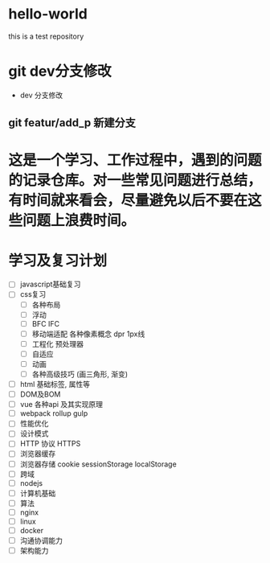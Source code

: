 # hello-world
this is a test repository


# git dev分支修改 
+ dev 分支修改

## git featur/add_p 新建分支

# 这是一个学习、工作过程中，遇到的问题的记录仓库。对一些常见问题进行总结，有时间就来看会，尽量避免以后不要在这些问题上浪费时间。

# 学习及复习计划
  - [ ] javascript基础复习
  - [ ] css复习
    - [ ] 各种布局
    - [ ] 浮动
    - [ ] BFC IFC
    - [ ] 移动端适配 各种像素概念 dpr 1px线
    - [ ] 工程化 预处理器
    - [ ] 自适应
    - [ ] 动画
    - [ ] 各种高级技巧 (画三角形, 渐变)
  - [ ] html 基础标签, 属性等
  - [ ] DOM及BOM
  - [ ] vue 各种api 及其实现原理
  - [ ] webpack rollup gulp
  - [ ] 性能优化
  - [ ] 设计模式
  - [ ] HTTP 协议 HTTPS
  - [ ] 浏览器缓存
  - [ ] 浏览器存储 cookie sessionStorage localStorage
  - [ ] 跨域
  - [ ] nodejs
  - [ ] 计算机基础
  - [ ] 算法
  - [ ] nginx
  - [ ] linux
  - [ ] docker
  - [ ] 沟通协调能力
  - [ ] 架构能力